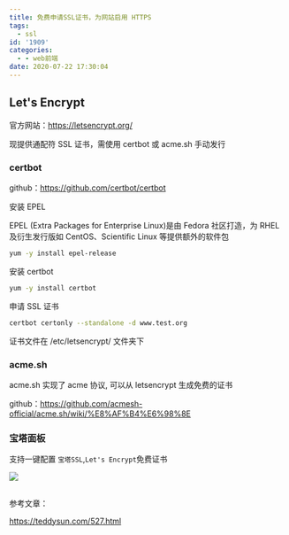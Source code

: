 ```yaml
---
title: 免费申请SSL证书，为网站启用 HTTPS
tags:
  - ssl
id: '1909'
categories:
  - - web前端
date: 2020-07-22 17:30:04
---
```


## Let's Encrypt

官方网站：https://letsencrypt.org/

现提供通配符 SSL 证书，需使用 certbot 或 acme.sh 手动发行

### certbot

github：https://github.com/certbot/certbot

安装 EPEL

EPEL (Extra Packages for Enterprise Linux)是由 Fedora 社区打造，为 RHEL 及衍生发行版如 CentOS、Scientific Linux 等提供额外的软件包

```bash
yum -y install epel-release
```

安装 certbot

```bash
yum -y install certbot
```

申请 SSL 证书

```bash
certbot certonly --standalone -d www.test.org
```

证书文件在 /etc/letsencrypt/ 文件夹下

### acme.sh

acme.sh 实现了 acme 协议, 可以从 letsencrypt 生成免费的证书

github：https://github.com/acmesh-official/acme.sh/wiki/%E8%AF%B4%E6%98%8E

### 宝塔面板

支持一键配置 `宝塔SSL`,`Let's Encrypt`免费证书

![](https://wqdy.top/wp-content/uploads/2020/07/20200722173435.png)

##


参考文章：

https://teddysun.com/527.html
